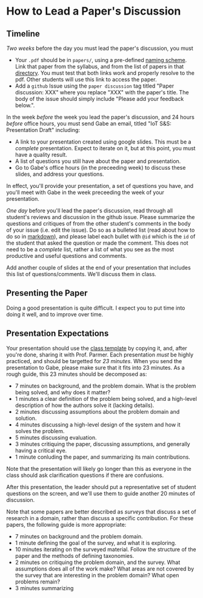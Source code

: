 # How to Lead a Paper's Discussion

## Timeline

*Two weeks* before the day you must lead the paper's discussion, you must

- Your `.pdf` should be in `papers/`, using a pre-defined [naming scheme](https://github.com/gwu-iot/collaboration/blob/master/papers/README.md).
    Link that paper from the syllabus, and from the list of papers in that [directory](https://github.com/gwu-iot/collaboration/blob/master/papers/README.md).
    You must test that both links work and properly resolve to the pdf.
    Other students will use this link to access the paper.
- Add a `github` Issue using the `paper discussion` tag titled "Paper discussion: XXX" where you replace "XXX" with the paper's title.
    The body of the issue should simply include "Please add your feedback below.".

In the week *before* the week you lead the paper's discussion, and 24 hours *before* office hours, you must send Gabe an email, titled "IoT S&S: Presentation Draft" including:

- A link to your presentation created using google slides.
    This must be a *complete* presentation.
    Expect to iterate on it, but at this point, you must have a quality result.
- A list of questions you still have about the paper and presentation.
- Go to Gabe's office hours (in the preceeding week) to discuss these slides, and address your questions.

In effect, you'll provide your presentation, a set of questions you have, and you'll meet with Gabe in the week preceeding the week of your presentation.

*One day* before you'll lead the paper's discussion, read through all student's reviews and discussion in the github issue.
Please summarize the questions and critiques of from the other student's comments in the body of your issue (i.e. edit the issue).
Do so as a bulleted list (read about how to do so in [markdown](https://guides.github.com/features/mastering-markdown/)), and please label each bullet with `@id` which is the `id` of the student that asked the question or made the comment.
This does not need to be a *complete* list, rather a list of what you see as the most productive and useful questions and comments.

Add another couple of slides at the end of your presentation that includes this list of questions/comments.
We'll discuss them in class.

## Presenting the Paper

Doing a good presentation is quite difficult.
I expect you to put time into doing it well, and to improve over time.

## Presentation Expectations

Your presentation should use the [class template](https://docs.google.com/presentation/d/16hrWPUGSp1Zz9E0J3Oq3_QyQpejXYTHucG4OlOtsI64/edit?usp=sharing) by copying it, and, after you're done, sharing it with Prof. Parmer.
Each presentation *must* be highly practiced, and should be targetted for *23 minutes*.
When you send the presentation to Gabe, please make sure that it fits into 23 minutes.
As a rough guide, this 23 minutes should be decomposed as:

- 7 minutes on background, and the problem domain.
    What is the problem being solved, and why does it matter?
- 1 minutes a clear definition of the problem being solved, and a high-level description of how the authors solve it (lacking details).
- 2 minutes discussing assumptions about the problem domain and solution.
- 4 minutes discussing a high-level design of the system and how it solves the problem.
- 5 minutes discussing evaluation.
- 3 minutes critiquing the paper, discussing assumptions, and generally having a critical eye.
- 1 minute conluding the paper, and summarizing its main contributions.

Note that the presentation will likely go longer than this as everyone in the class should ask clarification questions if there are confusions.

After this presentation, the leader should put a representative set of student questions on the screen, and we'll use them to guide another 20 minutes of discussion.

Note that some papers are better described as *surveys* that discuss a set of research in a domain, rather than discuss a specific contribution.
For these papers, the following guide is more appropriate:

- 7 minutes on background and the problem domain.
- 1 minute defining the goal of the survey, and what it is exploring.
- 10 minutes iterating on the surveyed material.
    Follow the structure of the paper and the methods of defining taxonomies.
- 2 minutes on critiquing the problem domain, and the survey.
    What assumptions does all of the work make?
    What areas are not covered by the survey that are interesting in the problem domain?
    What open problems remain?
- 3 minutes summarizing
